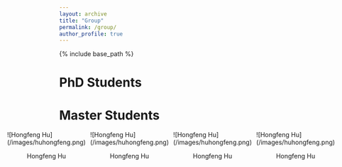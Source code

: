 ```yaml
---
layout: archive
title: "Group"
permalink: /group/
author_profile: true
---
```


{% include base_path %}

PhD Students
======



Master Students
======
<div style="display: flex; justify-content: center;">

<div style="margin-right: 10px;">
    ![Hongfeng Hu](/images/huhongfeng.png)
    <p style="text-align: center;">Hongfeng Hu</p>
</div>

<div style="margin-right: 10px;">
    ![Hongfeng Hu](/images/huhongfeng.png)
    <p style="text-align: center;">Hongfeng Hu</p>
</div>

<div style="margin-right: 10px;">
    ![Hongfeng Hu](/images/huhongfeng.png)
    <p style="text-align: center;">Hongfeng Hu</p>
</div>

<div>
    ![Hongfeng Hu](/images/huhongfeng.png)
    <p style="text-align: center;">Hongfeng Hu</p>
</div>

</div>
